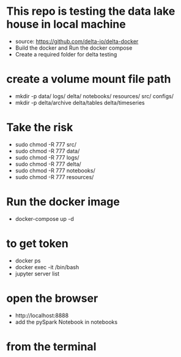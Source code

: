 
# This repo is testing the data lake house in local machine

- source: https://github.com/delta-io/delta-docker
- Build the docker and Run the docker compose
- Create a required folder for delta testing 

# create a volume mount file path 
- mkdir -p data/ logs/ delta/ notebooks/ resources/ src/ configs/
- mkdir -p delta/archive delta/tables delta/timeseries

# Take the risk 
- sudo chmod -R 777 src/
- sudo chmod -R 777 data/
- sudo chmod -R 777 logs/
- sudo chmod -R 777 delta/
- sudo chmod -R 777 notebooks/
- sudo chmod -R 777 resources/

# Run the docker image 
- docker-compose up -d 

# to get token 
- docker ps 
- docker exec -it <dockerid> /bin/bash
- jupyter server list

# open the browser 
- http://localhost:8888 
- add the pySpark Notebook in notebooks


# from the terminal 


